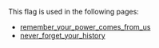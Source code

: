 This flag is used in the following pages:
 - [remember_your_power_comes_from_us](../events/remember_your_power_comes_from_us.md)
 - [never_forget_your_history](../events/never_forget_your_history.md)
